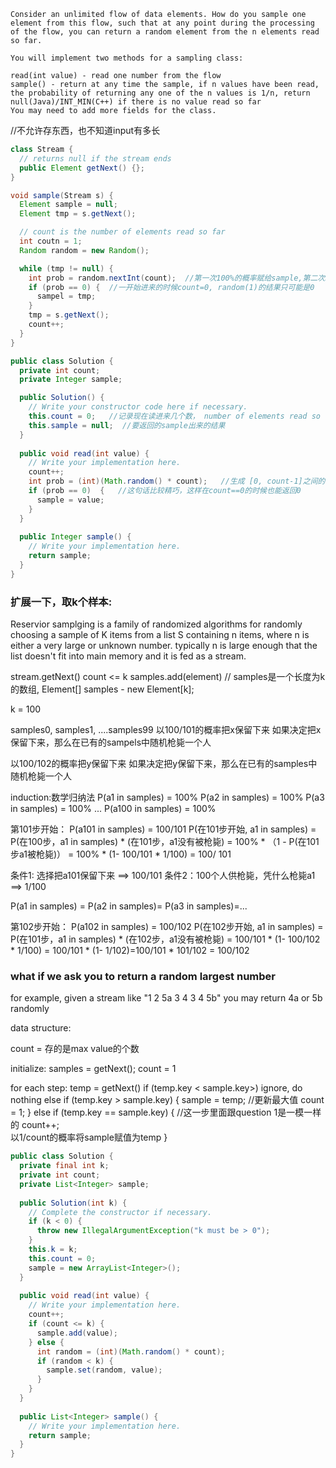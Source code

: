 

```
Consider an unlimited flow of data elements. How do you sample one element from this flow, such that at any point during the processing of the flow, you can return a random element from the n elements read so far.

You will implement two methods for a sampling class:

read(int value) - read one number from the flow
sample() - return at any time the sample, if n values have been read, the probability of returning any one of the n values is 1/n, return null(Java)/INT_MIN(C++) if there is no value read so far
You may need to add more fields for the class.
```

//不允许存东西，也不知道input有多长

```java
class Stream {
  // returns null if the stream ends
  public Element getNext() {};
}

void sample(Stream s) {
  Element sample = null;
  Element tmp = s.getNext();

  // count is the number of elements read so far
  int coutn = 1;
  Random random = new Random();

  while (tmp != null) {
    int prob = random.nextInt(count);  //第一次100%的概率赋给sample,第二次50%的概率赋给sample,第三个数进来以33$的概率赋给sample
    if (prob == 0) {  //一开始进来的时候count=0, random(1)的结果只可能是0
      sampel = tmp;
    }
    tmp = s.getNext();
    count++;
  }
}


```


```java
public class Solution {
  private int count;
  private Integer sample;

  public Solution() {
    // Write your constructor code here if necessary.
    this.count = 0;   //记录现在读进来几个数， number of elements read so far
    this.sample = null;  //要返回的sample出来的结果
  }
  
  public void read(int value) {
    // Write your implementation here.
    count++;
    int prob = (int)(Math.random() * count);   //生成 [0, count-1]之间的数
    if (prob == 0)  {   //这句话比较精巧，这样在count==0的时候也能返回0  
      sample = value;
    }
  }
  
  public Integer sample() {
    // Write your implementation here.
    return sample;
  }
}

```


### 扩展一下，取k个样本:

Reservior samplging is a  family of randomized algorithms for randomly choosing a sample of K items from a list S containing n items, where n is either a very large or unknown number. typically n is large enough that the list doesn't fit into main memory and it is fed as a stream.

stream.getNext()
count <= k  samples.add(element)  // samples是一个长度为k的数组, Element[] samples - new Element[k];

k = 100

samples0, samples1, ....samples99
以100/101的概率把x保留下来
  如果决定把x保留下来，那么在已有的sampels中随机枪毙一个人

以100/102的概率把y保留下来
  如果决定把y保留下来，那么在已有的samples中随机枪毙一个人


induction:数学归纳法
P(a1 in samples) = 100%
P(a2 in samples) = 100%
P(a3 in samples) = 100%
...
P(a100 in samples) = 100%

第101步开始：
P(a101 in samples) = 100/101
P(在101步开始, a1 in samples) = 
  P(在100步，a1 in samples) * (在101步，a1没有被枪毙)
= 100%                     *  （1 - P(在101步a1被枪毙)）
= 100% * (1- 100/101 * 1/100) = 100/ 101

条件1: 选择把a101保留下来 ==> 100/101
条件2：100个人供枪毙，凭什么枪毙a1 ==> 1/100




P(a1 in samples) = P(a2 in samples)= P(a3 in samples)=...



第102步开始：
P(a102 in samples) = 100/102
P(在102步开始, a1 in samples) = 
  P(在101步，a1 in samples) * (在102步，a1没有被枪毙)
= 100/101 * (1- 100/102 * 1/100) = 100/101 * (1- 1/102)=100/101 * 101/102
 = 100/102


 ### what if we ask you to return a random largest number

 for example, given a stream like "1 2 5a 3 4 3 4 5b" you may return 4a or 5b randomly

 data structure:

 count = 存的是max value的个数

initialize:
 samples = getNext();
 count = 1

for each step:
temp = getNext()
if (temp.key < sample.key>) ignore, do nothing
else if (temp.key > sample.key) {
   sample = temp;  //更新最大值
   count = 1;
} else if (temp.key == sample.key) {   //这一步里面跟question 1是一模一样的
  count++;  
  以1/count的概率将sample赋值为temp
}


```java
public class Solution {
  private final int k;
  private int count;
  private List<Integer> sample;
  
  public Solution(int k) {
    // Complete the constructor if necessary.
    if (k < 0) {
      throw new IllegalArgumentException("k must be > 0");
    }
    this.k = k;
    this.count = 0;
    sample = new ArrayList<Integer>();
  }
  
  public void read(int value) {
    // Write your implementation here.
    count++;
    if (count <= k) {
      sample.add(value);
    } else {
      int random = (int)(Math.random() * count);
      if (random < k) {
        sample.set(random, value);
      }
    }
  }
  
  public List<Integer> sample() {
    // Write your implementation here.
    return sample;
  }
}

```



 